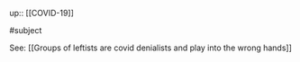 up:: [[COVID-19]]

#subject 

See: [[Groups of leftists are covid denialists and play into the wrong hands]]